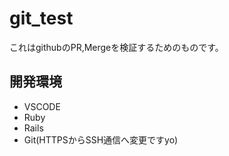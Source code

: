 # git_test

これはgithubのPR,Mergeを検証するためのものです。

## 開発環境

* VSCODE<br>
* Ruby<br>
* Rails<br>
* Git(HTTPSからSSH通信へ変更ですyo)